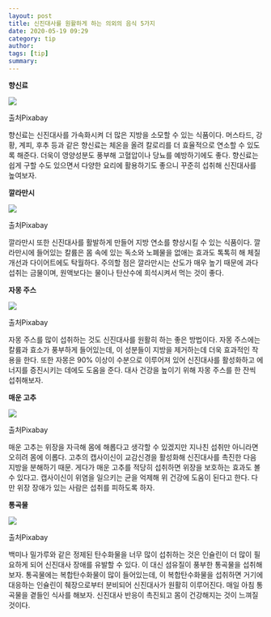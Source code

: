 ```yaml
---
layout: post
title: 신진대사를 원활하게 하는 의외의 음식 5가지
date: 2020-05-19 09:29
category: tip
author: 
tags: [tip]
summary: 
---
```



**향신료**

![](https://img1.daumcdn.net/thumb/R720x0/?fname=https%3A%2F%2Ft1.daumcdn.net%2Fliveboard%2Finterstella-story%2F3389861bcb704d338d2ad035afaa7e3d.JPG)

출처Pixabay

향신료는 신진대사를 가속화시켜 더 많은 지방을 소모할 수 있는 식품이다. 머스타드, 강황, 계피, 후추 등과 같은 향신료는 체온을 올려 칼로리를 더 효율적으로 연소할 수 있도록 해준다. 더욱이 영양성분도 풍부해 고혈압이나 당뇨를 예방하기에도 좋다. 향신료는 쉽게 구할 수도 있으면서 다양한 요리에 활용하기도 좋으니 꾸준히 섭취해 신진대사를 높여보자.

**깔라만시**

![](https://img1.daumcdn.net/thumb/R720x0/?fname=https%3A%2F%2Ft1.daumcdn.net%2Fliveboard%2Finterstella-story%2F6bd4b4a04546474d9c162eabb5a98489.JPG)

출처Pixabay

깔라만시 또한 신진대사를 활발하게 만들어 지방 연소를 향상시킬 수 있는 식품이다. 깔라만시에 들어있는 칼륨은 몸 속에 있는 독소와 노폐물을 없애는 효과도 톡톡히 해 체질 개선과 다이어트에도 탁월하다. 주의할 점은 깔라만시는 산도가 매우 높기 때문에 과다 섭취는 금물이며, 원액보다는 물이나 탄산수에 희석시켜서 먹는 것이 좋다.

**자몽 주스**

![](https://img1.daumcdn.net/thumb/R720x0/?fname=https%3A%2F%2Ft1.daumcdn.net%2Fliveboard%2Finterstella-story%2F126d7acebe054acfa3874f220d3bb26f.JPG)

출처Pixabay

자몽 주스를 많이 섭취하는 것도 신진대사를 원활히 하는 좋은 방법이다. 자몽 주스에는 칼륨과 효소가 풍부하게 들어있는데, 이 성분들이 지방을 제거하는데 더욱 효과적인 작용을 한다. 또한 자몽은 90% 이상이 수분으로 이루어져 있어 신진대사를 활성화하고 에너지를 증진시키는 데에도 도움을 준다. 대사 건강을 높이기 위해 자몽 주스를 한 잔씩 섭취해보자.

**매운 고추**

![](https://img1.daumcdn.net/thumb/R720x0/?fname=https%3A%2F%2Ft1.daumcdn.net%2Fliveboard%2Finterstella-story%2F7ff1c61e35ae4fbbb2e54cdecaa498ed.JPG)

출처Pixabay

매운 고추는 위장을 자극해 몸에 해롭다고 생각할 수 있겠지만 지나친 섭취만 아니라면 오히려 몸에 이롭다. 고추의 캡사이신이 교감신경을 활성화해 신진대사를 촉진한 다음 지방을 분해하기 때문. 게다가 매운 고추를 적당히 섭취하면 위장을 보호하는 효과도 볼 수 있다고. 캡사이신이 위염을 일으키는 균을 억제해 위 건강에 도움이 된다고 한다. 다만 위장 장애가 있는 사람은 섭취를 피하도록 하자.

**통곡물**

![](https://img1.daumcdn.net/thumb/R720x0/?fname=https%3A%2F%2Ft1.daumcdn.net%2Fliveboard%2Finterstella-story%2F21453444cb6847b18d1e915e70e90774.JPG)

출처Pixabay

백미나 밀가루와 같은 정제된 탄수화물을 너무 많이 섭취하는 것은 인슐린이 더 많이 필요하게 되어 신진대사 장애를 유발할 수 있다. 이 대신 섬유질이 풍부한 통곡물을 섭취해보자. 통곡물에는 복합탄수화물이 많이 들어있는데, 이 복합탄수화물을 섭취하면 거기에 대응하는 인슐린이 췌장으로부터 분비되어 신진대사가 원활히 이루어진다. 매일 아침 통곡물을 곁들인 식사를 해보자. 신진대사 반응이 촉진되고 몸이 건강해지는 것이 느껴질 것이다.